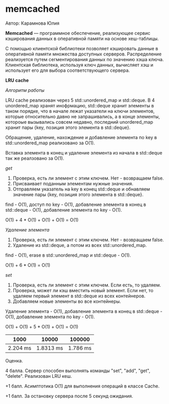 # memcached

Автор: Карамнова Юлия

<b>Memcached</b> — программное обеспечение, реализующее сервис кэширования данных в оперативной памяти на основе хеш-таблицы.

С помощью клиентской библиотеки позволяет кэшировать данные в оперативной памяти множества доступных серверов. Распределение реализуется путем сегментирования данных по значению хэша ключа. Клиентская библиотека, используя ключ данных, вычисляет хэш и использует его для выбора соответствующего сервера.

<b>LRU cache</b>

<i>Алгоритм работы</i>

LRU cache реализован через 5 std::unordered_map и std::deque.
В 4 unordered_map хранят инофрмацию, std::deque хранит элементы в таком порядке, что в начале лежат указатели на ключи элементов, которые относительно давно не запрашивались, а в конце элементы, котороые вызывались совсем недавно, последний unordered_map хранит пары {key, позиция этого элемента в std::deque}.


Обращение, удаление, нахождение и добавление элемента по key в std::unordered_map реализовано за O(1).

Вставка элемента в конец и удаление элемента из начала в std::deque так же реалзовано за O(1).

<i>get</i>

1. Проверка, есть ли элемент с этим ключем. Нет - возвращаем false.
2. Присваивает поданным элементам нужные значения.
3. Отправляем указатель на key в конец std::deque и обнавляем значение пары {key, позиция этого элемента в std::deque}.

find - O(1), 
доступ по key - O(1), 
добавление элемента в конец в std::deque - O(1), 
добавление элемента по key - O(1).

O(1) + 4 * O(1) + O(1) + O(1) = O(1)


<i>Удаление элемента</i>

1. Проверка, есть ли элемент с этим ключем. Нет - возвращаем false.
2. Удаление из std::deque, а потом из всех std::unordered_map.

find - O(1), 
erase в std::unordered_map и std::deque - O(1).

O(1) + 6 * O(1) = O(1)


<i>set</i>

1. Проверка, есть ли элемент с этим ключем. Если есть, то удаляем.
2. Проверка, может ли кэш вместить новый элемент. Если нет, то удаляем первый элемент в std::deque из всех контейнеров.
3. Добавляем новые элементы во все контейнеры.

Удаление элемента - O(1), 
добавление элемента в конец в std::deque - O(1), 
добавление элемента по key - O(1).

O(1) + O(1) + 5 * O(1) + O(1) = O(1)

| 1000 | 10000 | 100000 |
|:-----------:|:------------:|:------------:|
|2.204 ms | 1.8313 ms| 1.786 ms|

Оценка.

4 балла. Сервер способен выполнять команды "set", "add", "get", "delete". Реализован LRU кеш.

+1 балл. Асимптотика O(1) для выполнения операций в классе Cache.

+1 балл. За остановку сервера после 5 секунд ожидания.
